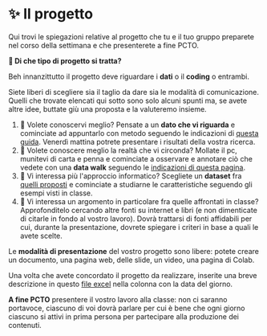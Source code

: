 # ✨ Il progetto

Qui trovi le spiegazioni relative al progetto che tu e il tuo gruppo preparete nel corso della settimana e che presenterete a fine PCTO.

**🚧 Di che tipo di progetto si tratta?**

Beh innanzittutto il progetto deve riguardare i **dati** o il **coding** o entrambi.

Siete liberi di scegliere sia il taglio da dare sia le modalità di comunicazione. Quelli che trovate elencati qui sotto sono solo alcuni spunti ma, se avete altre idee, buttate giù una proposta e la valuteremo insieme.

1. 📌 Volete conoscervi meglio? Pensate a un **dato che vi riguarda** e cominciate ad appuntarlo con metodo seguendo le indicazioni di [questa guida](../1.-introduzione-ai-dati-e-al-coding/quantificati.md). Venerdì mattina potrete presentare i risultati della vostra ricerca.
2. 📌 Volete conoscere meglio la realtà che vi circonda? Mollate il pc, munitevi di carta e penna e cominciate a osservare e annotare ciò che vedete con una **data walk** seguendo le [indicazioni di questa pagina](../1.-introduzione-ai-dati-e-al-coding/una-passeggiata-fra-i-dati.md).
3. 📌 Vi interessa più l'approccio informatico? Scegliete un **dataset** fra [quelli proposti](i-dataset-del-corso.md) e cominciate a studiarne le caratteristiche seguendo gli esempi visti in classe.
4. 📌 Vi interessa un argomento in particolare fra quelle affrontati in classe? Approfonditelo cercando altre fonti su internet e libri (e non dimenticate di citarle in fondo al vostro lavoro). Dovrà trattarsi di fonti affidabili per cui, durante la presentazione, dovrete spiegare i criteri in base a quali le avete scelte.

Le **modalità di presentazione** del vostro progetto sono libere: potete creare un documento, una pagina web, delle slide, un video, una pagina di Colab.

Una volta che avete concordato il progetto da realizzare, inserite una breve descrizione in questo [file excel](foglio-excel-dei-vostri-progetti.md) nella colonna con la data del giorno.

**A fine PCTO** presentere il vostro lavoro alla classe: non ci saranno portavoce, ciascuno di voi dovrà parlare per cui è bene che ogni giorno ciascuno si attivi in prima persona per partecipare alla produzione dei contenuti.

